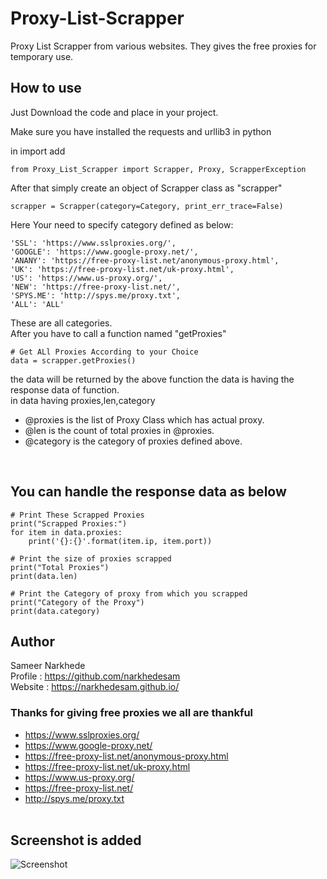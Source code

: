 # Proxy-List-Scrapper
Proxy List Scrapper from various websites. 
They gives the free proxies for temporary use.

## How to use
Just Download the code and place in your project.<br/>
 
Make sure you have installed the requests and urllib3 in python<br/>

in import add<br/>
    
    from Proxy_List_Scrapper import Scrapper, Proxy, ScrapperException

After that simply create an object of Scrapper class as "scrapper"<br/>

    scrapper = Scrapper(category=Category, print_err_trace=False)

Here Your need to specify category defined as below:<br/>

    'SSL': 'https://www.sslproxies.org/',
    'GOOGLE': 'https://www.google-proxy.net/',
    'ANANY': 'https://free-proxy-list.net/anonymous-proxy.html',
    'UK': 'https://free-proxy-list.net/uk-proxy.html',
    'US': 'https://www.us-proxy.org/',
    'NEW': 'https://free-proxy-list.net/',
    'SPYS.ME': 'http://spys.me/proxy.txt',
    'ALL': 'ALL'

These are all categories.<br/>
After you have to call a function named "getProxies"<br/>

    # Get ALl Proxies According to your Choice
    data = scrapper.getProxies()

the data will be returned by the above function the data is having the response data of function.<br/>
in data having proxies,len,category
 - @proxies is the list of Proxy Class which has actual proxy.<br/>
 - @len is the count of total proxies in @proxies.<br/>
 - @category is the category of proxies defined above. <br/> 
<br/>


## You can handle the response data as below


    # Print These Scrapped Proxies
    print("Scrapped Proxies:")
    for item in data.proxies:
        print('{}:{}'.format(item.ip, item.port))

    # Print the size of proxies scrapped
    print("Total Proxies")
    print(data.len)

    # Print the Category of proxy from which you scrapped
    print("Category of the Proxy")
    print(data.category)
  
## Author 
Sameer Narkhede <br/>
Profile : https://github.com/narkhedesam <br/>
Website : https://narkhedesam.github.io/ 

### Thanks for giving free proxies we all are thankful


 - https://www.sslproxies.org/
 - https://www.google-proxy.net/
 - https://free-proxy-list.net/anonymous-proxy.html
 - https://free-proxy-list.net/uk-proxy.html
 - https://www.us-proxy.org/
 - https://free-proxy-list.net/
 - http://spys.me/proxy.txt
<br/><br/>


## Screenshot is added


![Screenshot](https://raw.githubusercontent.com/narkhedesam/Proxy-List-Scrapper/master/Screenshot.png)
